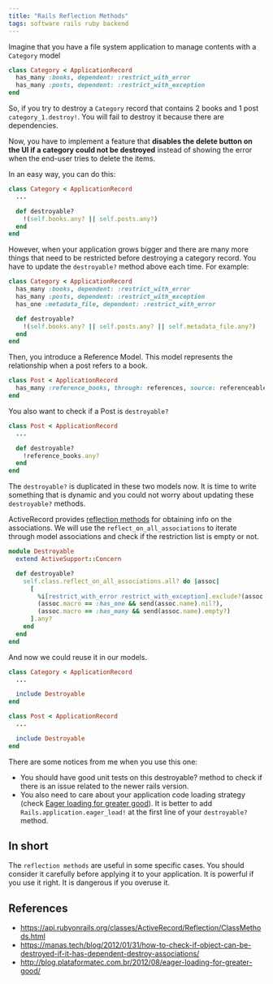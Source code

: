 ```yaml
---
title: "Rails Reflection Methods"
tags: software rails ruby backend
---
```


Imagine that you have a file system application to manage contents with a `Category` model

```ruby
class Category < ApplicationRecord
  has_many :books, dependent: :restrict_with_error
  has_many :posts, dependent: :restrict_with_exception
end
```

So, if you try to destroy a `Category` record that contains 2 books and 1 post `category_1.destroy!`. You will fail to destroy it because there are dependencies.

Now, you have to implement a feature that **disables the delete button on the UI if a category could not be destroyed** instead of showing the error when the end-user tries to delete the items.

In an easy way, you can do this:

```ruby
class Category < ApplicationRecord
  ...

  def destroyable?
    !(self.books.any? || self.posts.any?)
  end
end
```

However, when your application grows bigger and there are many more things that need to be restricted before destroying a category record. You have to update the `destroyable?` method above each time. For example:

```ruby
class Category < ApplicationRecord
  has_many :books, dependent: :restrict_with_error
  has_many :posts, dependent: :restrict_with_exception
  has_one :metadata_file, dependent: :restrict_with_error

  def destroyable?
    !(self.books.any? || self.posts.any? || self.metadata_file.any?)
  end
end
```

Then, you introduce a Reference Model. This model represents the relationship when a post refers to a book.

```ruby
class Post < ApplicationRecord
  has_many :reference_books, through: references, source: referenceable, source_type: Book, dependent: :restrict_with_error
end
```

You also want to check if a Post is `destroyable?`

```ruby
class Post < ApplicationRecord
  ...

  def destroyable?
    !reference_books.any?
  end
end
```

The `destroyable?` is duplicated in these two models now. It is time to write something that is dynamic and you could not worry about updating these `destroyable?` methods.

ActiveRecord provides [reflection methods](http://api.rubyonrails.org/classes/ActiveRecord/Reflection/ClassMethods.html) for obtaining info on the associations. We will use the `reflect_on_all_associations` to iterate through model associations and check if the restriction list is empty or not.

```ruby
module Destroyable
  extend ActiveSupport::Concern

  def destroyable?
    self.class.reflect_on_all_associations.all? do |assoc|
      [
        %i[restrict_with_error restrict_with_exception].exclude?(assoc.options[:dependent]),
        (assoc.macro == :has_one && send(assoc.name).nil?),
        (assoc.macro == :has_many && send(assoc.name).empty?)
      ].any?
    end
  end
end
```

And now we could reuse it in our models.

```ruby
class Category < ApplicationRecord
  ...

  include Destroyable
end

class Post < ApplicationRecord
  ...

  include Destroyable
end
```

There are some notices from me when you use this one:

- You should have good unit tests on this destroyable? method to check if there is an issue related to the newer rails version.
- You also need to care about your application code loading strategy (check [Eager loading for greater good](http://blog.plataformatec.com.br/2012/08/eager-loading-for-greater-good/)). It is better to add `Rails.application.eager_load!` at the first line of your `destroyable?` method.

## In short

The `reflection methods` are useful in some specific cases. You should consider it carefully before applying it to your application. It is powerful if you use it right. It is dangerous if you overuse it.

## References

- <https://api.rubyonrails.org/classes/ActiveRecord/Reflection/ClassMethods.html>
- <https://manas.tech/blog/2012/01/31/how-to-check-if-object-can-be-destroyed-if-it-has-dependent-destroy-associations/>
- <http://blog.plataformatec.com.br/2012/08/eager-loading-for-greater-good/>
